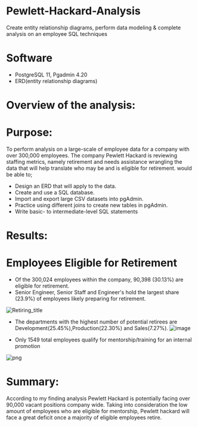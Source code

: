 # Pewlett-Hackard-Analysis
Create entity relationship diagrams, perform data modeling &amp; complete analysis on an employee SQL techniques

# Software 
- PostgreSQL 11, Pgadmin 4.20
- ERD(entity relationship diagrams)

# Overview of the analysis:

# Purpose:
 To perform analysis on a large-scale of employee data for a company with over 300,000 employees. The company Pewlett Hackard is reviewing staffing metrics, namely retirement and needs assistance wrangling the data that will help translate who may be and is eligible for retirement.
 would be able to;
 - Design an ERD that will apply to the data.
- Create and use a SQL database.
- Import and export large CSV datasets into pgAdmin.
- Practice using different joins to create new tables in pgAdmin.
- Write basic- to intermediate-level SQL statements

# Results:
# Employees Eligible for Retirement

- Of the 300,024 employees within the company, 90,398 (30.13%) are eligible for retirement.
- Senior Engineer, Senior Staff and Engineer's hold the largest share (23.9%) of employees likely preparing for retirement.

![Retiring_title](https://user-images.githubusercontent.com/77947860/154829127-b354cd44-8c9a-4f12-ae9b-a2f2c7977865.png)

- The departments with the highest number of potential retirees are Development(25.45%),Production(22.30%) and Sales(7.27%).
![image](https://user-images.githubusercontent.com/77947860/154829996-bc8fb3a0-4370-4926-80b6-5c9063f3acb9.png)

- Only 1549 total employees qualify for mentorship/training for an internal promotion

![png](https://user-images.githubusercontent.com/77947860/163009699-524c3a70-89be-40fc-8e1b-c15e90a4c637.png)


# Summary:

   According to my finding analysis Pewlett Hackard is potentially facing over 90,000 vacant positions company wide. Taking into consideration the low amount of employees who are eligible for mentorship, Pewlett hackard will face a great deficit once a majority of eligible employees retire.
